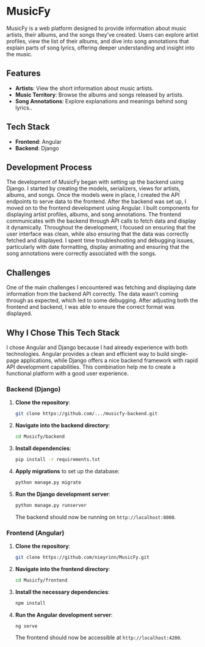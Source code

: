# MusicFy

MusicFy is a web platform designed to provide information about music artists, their albums, and the songs they’ve created. Users can explore artist profiles, view the list of their albums, and dive into song annotations that explain parts of song lyrics, offering deeper understanding and insight into the music.

## Features
- **Artists**: View the short information about music artists.
- **Music Territory**: Browse the albums and songs released by artists.
- **Song Annotations**: Explore explanations and meanings behind song lyrics..

## Tech Stack
- **Frontend**: Angular
- **Backend**: Django

## Development Process
The development of MusicFy began with setting up the backend using Django. I started by creating the models, serializers, views for artists, albums, and songs. Once the models were in place, I created the API endpoints to serve data to the frontend.
After the backend was set up, I moved on to the frontend development using Angular. I built components for displaying artist profiles, albums, and song annotations. The frontend communicates with the backend through API calls to fetch data and display it dynamically. Throughout the development, I focused on ensuring that the user interface was clean, while also ensuring that the data was correctly fetched and displayed. I spent time troubleshooting and debugging issues, particularly with date formatting, display animating and ensuring that the song annotations were correctly associated with the songs.

## Challenges
One of the main challenges I encountered was fetching and displaying date information from the backend API correctly. The data wasn’t coming through as expected, which led to some debugging. After adjusting both the frontend and backend, I was able to ensure the correct format was displayed.

## Why I Chose This Tech Stack
I chose Angular and Django because I had already experience with both technologies. Angular provides a clean and efficient way to build single-page applications, while Django offers a nice backend framework with rapid API development capabilities. This combination help me to create a functional platform with a good user experience.

### Backend (Django)
1. **Clone the repository**:
   ```bash
   git clone https://github.com/.../musicfy-backend.git
   ```
2. **Navigate into the backend directory**:
   ```bash
   cd Musicfy/backend
   ```
3. **Install dependencies**:
   ```bash
   pip install -r requirements.txt
   ```
4. **Apply migrations** to set up the database:
   ```bash
   python manage.py migrate
   ```
5. **Run the Django development server**:
   ```bash
   python manage.py runserver
   ```
   The backend should now be running on `http://localhost:8000`.

### Frontend (Angular)
1. **Clone the repository**:
   ```bash
   git clone https://github.com/nieyrinn/MusicFy.git
   ```
2. **Navigate into the frontend directory**:
   ```bash
   cd Musicfy/frontend
   ```
3. **Install the necessary dependencies**:
   ```bash
   npm install
   ```
4. **Run the Angular development server**:
   ```bash
   ng serve
   ```
   The frontend should now be accessible at `http://localhost:4200`.
